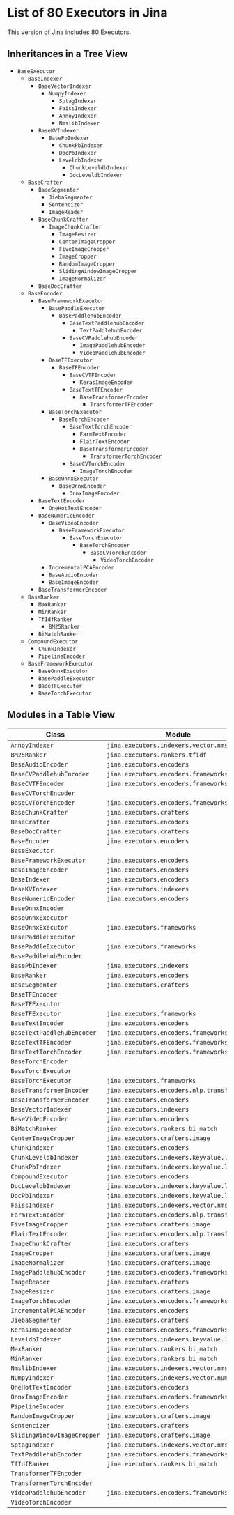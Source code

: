 # List of 80 Executors in Jina

This version of Jina includes 80 Executors.

## Inheritances in a Tree View
- `BaseExecutor`
   - `BaseIndexer`
      - `BaseVectorIndexer`
         - `NumpyIndexer`
            - `SptagIndexer`
            - `FaissIndexer`
            - `AnnoyIndexer`
            - `NmslibIndexer`
      - `BaseKVIndexer`
         - `BasePbIndexer`
            - `ChunkPbIndexer`
            - `DocPbIndexer`
            - `LeveldbIndexer`
               - `ChunkLeveldbIndexer`
               - `DocLeveldbIndexer`
   - `BaseCrafter`
      - `BaseSegmenter`
         - `JiebaSegmenter`
         - `Sentencizer`
         - `ImageReader`
      - `BaseChunkCrafter`
         - `ImageChunkCrafter`
            - `ImageResizer`
            - `CenterImageCropper`
            - `FiveImageCropper`
            - `ImageCropper`
            - `RandomImageCropper`
            - `SlidingWindowImageCropper`
            - `ImageNormalizer`
      - `BaseDocCrafter`
   - `BaseEncoder`
      - `BaseFrameworkExecutor`
         - `BasePaddleExecutor`
            - `BasePaddlehubEncoder`
               - `BaseTextPaddlehubEncoder`
                  - `TextPaddlehubEncoder`
               - `BaseCVPaddlehubEncoder`
                  - `ImagePaddlehubEncoder`
                  - `VideoPaddlehubEncoder`
         - `BaseTFExecutor`
            - `BaseTFEncoder`
               - `BaseCVTFEncoder`
                  - `KerasImageEncoder`
               - `BaseTextTFEncoder`
                  - `BaseTransformerEncoder`
                     - `TransformerTFEncoder`
         - `BaseTorchExecutor`
            - `BaseTorchEncoder`
               - `BaseTextTorchEncoder`
                  - `FarmTextEncoder`
                  - `FlairTextEncoder`
                  - `BaseTransformerEncoder`
                     - `TransformerTorchEncoder`
               - `BaseCVTorchEncoder`
                  - `ImageTorchEncoder`
         - `BaseOnnxExecutor`
            - `BaseOnnxEncoder`
               - `OnnxImageEncoder`
      - `BaseTextEncoder`
         - `OneHotTextEncoder`
      - `BaseNumericEncoder`
         - `BaseVideoEncoder`
            - `BaseFrameworkExecutor`
               - `BaseTorchExecutor`
                  - `BaseTorchEncoder`
                     - `BaseCVTorchEncoder`
                        - `VideoTorchEncoder`
         - `IncrementalPCAEncoder`
         - `BaseAudioEncoder`
         - `BaseImageEncoder`
      - `BaseTransformerEncoder`
   - `BaseRanker`
      - `MaxRanker`
      - `MinRanker`
      - `TfIdfRanker`
         - `BM25Ranker`
      - `BiMatchRanker`
   - `CompoundExecutor`
      - `ChunkIndexer`
      - `PipelineEncoder`
   - `BaseFrameworkExecutor`
      - `BaseOnnxExecutor`
      - `BasePaddleExecutor`
      - `BaseTFExecutor`
      - `BaseTorchExecutor`

## Modules in a Table View 

| Class | Module |
| --- | --- |
| `AnnoyIndexer` | `jina.executors.indexers.vector.nmslib` |
| `BM25Ranker` | `jina.executors.rankers.tfidf` |
| `BaseAudioEncoder` | `jina.executors.encoders` |
| `BaseCVPaddlehubEncoder` | `jina.executors.encoders.frameworks` |
| `BaseCVTFEncoder` | `jina.executors.encoders.frameworks` |
| `BaseCVTorchEncoder` |   |
| `BaseCVTorchEncoder` | `jina.executors.encoders.frameworks` |
| `BaseChunkCrafter` | `jina.executors.crafters` |
| `BaseCrafter` | `jina.executors.encoders` |
| `BaseDocCrafter` | `jina.executors.crafters` |
| `BaseEncoder` | `jina.executors.encoders` |
| `BaseExecutor` |   |
| `BaseFrameworkExecutor` | `jina.executors.encoders` |
| `BaseImageEncoder` | `jina.executors.encoders` |
| `BaseIndexer` | `jina.executors.encoders` |
| `BaseKVIndexer` | `jina.executors.indexers` |
| `BaseNumericEncoder` | `jina.executors.encoders` |
| `BaseOnnxEncoder` |   |
| `BaseOnnxExecutor` |   |
| `BaseOnnxExecutor` | `jina.executors.frameworks` |
| `BasePaddleExecutor` |   |
| `BasePaddleExecutor` | `jina.executors.frameworks` |
| `BasePaddlehubEncoder` |   |
| `BasePbIndexer` | `jina.executors.indexers` |
| `BaseRanker` | `jina.executors.encoders` |
| `BaseSegmenter` | `jina.executors.crafters` |
| `BaseTFEncoder` |   |
| `BaseTFExecutor` |   |
| `BaseTFExecutor` | `jina.executors.frameworks` |
| `BaseTextEncoder` | `jina.executors.encoders` |
| `BaseTextPaddlehubEncoder` | `jina.executors.encoders.frameworks` |
| `BaseTextTFEncoder` | `jina.executors.encoders.frameworks` |
| `BaseTextTorchEncoder` | `jina.executors.encoders.frameworks` |
| `BaseTorchEncoder` |   |
| `BaseTorchExecutor` |   |
| `BaseTorchExecutor` | `jina.executors.frameworks` |
| `BaseTransformerEncoder` | `jina.executors.encoders.nlp.transformer` |
| `BaseTransformerEncoder` | `jina.executors.encoders` |
| `BaseVectorIndexer` | `jina.executors.indexers` |
| `BaseVideoEncoder` | `jina.executors.encoders` |
| `BiMatchRanker` | `jina.executors.rankers.bi_match` |
| `CenterImageCropper` | `jina.executors.crafters.image` |
| `ChunkIndexer` | `jina.executors.encoders` |
| `ChunkLeveldbIndexer` | `jina.executors.indexers.keyvalue.leveldb` |
| `ChunkPbIndexer` | `jina.executors.indexers.keyvalue.leveldb` |
| `CompoundExecutor` | `jina.executors.encoders` |
| `DocLeveldbIndexer` | `jina.executors.indexers.keyvalue.leveldb` |
| `DocPbIndexer` | `jina.executors.indexers.keyvalue.leveldb` |
| `FaissIndexer` | `jina.executors.indexers.vector.nmslib` |
| `FarmTextEncoder` | `jina.executors.encoders.nlp.transformer` |
| `FiveImageCropper` | `jina.executors.crafters.image` |
| `FlairTextEncoder` | `jina.executors.encoders.nlp.transformer` |
| `ImageChunkCrafter` | `jina.executors.crafters` |
| `ImageCropper` | `jina.executors.crafters.image` |
| `ImageNormalizer` | `jina.executors.crafters.image` |
| `ImagePaddlehubEncoder` | `jina.executors.encoders.frameworks` |
| `ImageReader` | `jina.executors.crafters` |
| `ImageResizer` | `jina.executors.crafters.image` |
| `ImageTorchEncoder` | `jina.executors.encoders.frameworks` |
| `IncrementalPCAEncoder` | `jina.executors.encoders` |
| `JiebaSegmenter` | `jina.executors.crafters` |
| `KerasImageEncoder` | `jina.executors.encoders.frameworks` |
| `LeveldbIndexer` | `jina.executors.indexers.keyvalue.leveldb` |
| `MaxRanker` | `jina.executors.rankers.bi_match` |
| `MinRanker` | `jina.executors.rankers.bi_match` |
| `NmslibIndexer` | `jina.executors.indexers.vector.nmslib` |
| `NumpyIndexer` | `jina.executors.indexers.vector.numpy` |
| `OneHotTextEncoder` | `jina.executors.encoders` |
| `OnnxImageEncoder` | `jina.executors.encoders.frameworks` |
| `PipelineEncoder` | `jina.executors.encoders` |
| `RandomImageCropper` | `jina.executors.crafters.image` |
| `Sentencizer` | `jina.executors.crafters` |
| `SlidingWindowImageCropper` | `jina.executors.crafters.image` |
| `SptagIndexer` | `jina.executors.indexers.vector.nmslib` |
| `TextPaddlehubEncoder` | `jina.executors.encoders.frameworks` |
| `TfIdfRanker` | `jina.executors.rankers.bi_match` |
| `TransformerTFEncoder` |   |
| `TransformerTorchEncoder` |   |
| `VideoPaddlehubEncoder` | `jina.executors.encoders.frameworks` |
| `VideoTorchEncoder` |   |